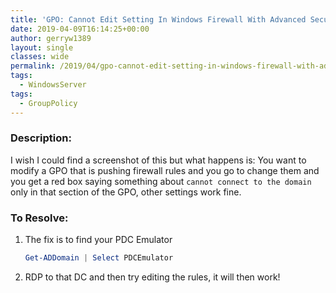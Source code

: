 ```yaml
---
title: 'GPO: Cannot Edit Setting In Windows Firewall With Advanced Security'
date: 2019-04-09T16:14:25+00:00
author: gerryw1389
layout: single
classes: wide
permalink: /2019/04/gpo-cannot-edit-setting-in-windows-firewall-with-advanced-security/
tags:
  - WindowsServer
tags:
  - GroupPolicy
---
```

<!--more-->

### Description:

I wish I could find a screenshot of this but what happens is: You want to modify a GPO that is pushing firewall rules and you go to change them and you get a red box saying something about `cannot connect to the domain` only in that section of the GPO, other settings work fine.

### To Resolve:

1. The fix is to find your PDC Emulator

   ```powershell
   Get-ADDomain | Select PDCEmulator
   ```

1. RDP to that DC and then try editing the rules, it will then work!